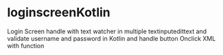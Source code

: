 # loginscreenKotlin
Login Screen handle with text watcher in multiple textinputedittext and validate username and password in Kotlin and handle button Onclick XML with function
